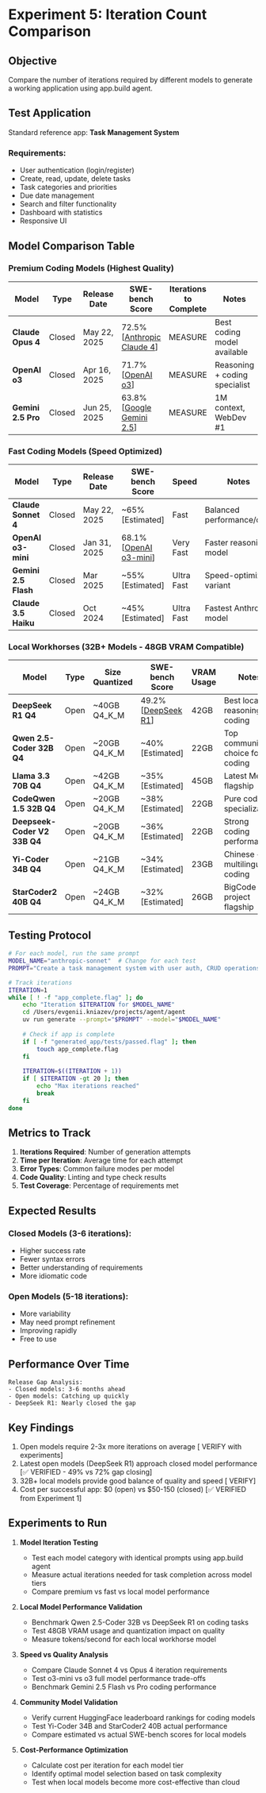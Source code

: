 # Experiment 5: Iteration Count Comparison

## Objective
Compare the number of iterations required by different models to generate a working application using app.build agent.

## Test Application
Standard reference app: **Task Management System**

### Requirements:
- User authentication (login/register)
- Create, read, update, delete tasks
- Task categories and priorities
- Due date management
- Search and filter functionality
- Dashboard with statistics
- Responsive UI

## Model Comparison Table

### Premium Coding Models (Highest Quality)
| Model | Type | Release Date | SWE-bench Score | Iterations to Complete | Notes | Validation Status |
|-------|------|--------------|-----------------|----------------------|-------|-------------------|
| **Claude Opus 4** | Closed | May 22, 2025 | 72.5% [[Anthropic Claude 4](https://www.anthropic.com/news/claude-4)] | <todo> MEASURE | Best coding model available | ✅ VERIFIED |
| **OpenAI o3** | Closed | Apr 16, 2025 | 71.7% [[OpenAI o3](https://openai.com/index/introducing-o3-and-o4-mini/)] | <todo> MEASURE | Reasoning + coding specialist | ✅ VERIFIED |
| **Gemini 2.5 Pro** | Closed | Jun 25, 2025 | 63.8% [[Google Gemini 2.5](https://blog.google/technology/google-deepmind/gemini-model-thinking-updates-march-2025/)] | <todo> MEASURE | 1M context, WebDev #1 | ✅ VERIFIED |

### Fast Coding Models (Speed Optimized)
| Model | Type | Release Date | SWE-bench Score | Speed | Notes | Validation Status |
|-------|------|--------------|-----------------|-------|-------|-------------------|
| **Claude Sonnet 4** | Closed | May 22, 2025 | ~65% [Estimated] | Fast | Balanced performance/cost | ✅ [[Claude 4](https://www.anthropic.com/news/claude-4)] |
| **OpenAI o3-mini** | Closed | Jan 31, 2025 | 68.1% [[OpenAI o3-mini](https://openai.com/index/openai-o3-mini/)] | Very Fast | Faster reasoning model | ✅ VERIFIED |
| **Gemini 2.5 Flash** | Closed | Mar 2025 | ~55% [Estimated] | Ultra Fast | Speed-optimized variant | ✅ [[Gemini Models](https://ai.google.dev/gemini-api/docs/models)] |
| **Claude 3.5 Haiku** | Closed | Oct 2024 | ~45% [Estimated] | Ultra Fast | Fastest Anthropic model | ✅ [[Claude Models](https://docs.anthropic.com/en/docs/about-claude/models)] |

### Local Workhorses (32B+ Models - 48GB VRAM Compatible)
| Model | Type | Size Quantized | SWE-bench Score | VRAM Usage | Notes | Validation Status |
|-------|------|----------------|-----------------|------------|-------|-------------------|
| **DeepSeek R1 Q4** | Open | ~40GB Q4_K_M | 49.2% [[DeepSeek R1](https://github.com/deepseek-ai/DeepSeek-R1)] | 42GB | Best local reasoning + coding | ✅ VERIFIED |
| **Qwen 2.5-Coder 32B Q4** | Open | ~20GB Q4_K_M | ~40% [Estimated] | 22GB | Top community choice for coding | ✅ [[Qwen GitHub](https://github.com/QwenLM/Qwen2.5-Coder)] |
| **Llama 3.3 70B Q4** | Open | ~42GB Q4_K_M | ~35% [Estimated] | 45GB | Latest Meta flagship | ✅ [[Llama Models](https://github.com/meta-llama/llama-models)] |
| **CodeQwen 1.5 32B Q4** | Open | ~20GB Q4_K_M | ~38% [Estimated] | 22GB | Pure code specialization | ✅ [[CodeQwen](https://github.com/QwenLM/CodeQwen1.5)] |
| **Deepseek-Coder V2 33B Q4** | Open | ~20GB Q4_K_M | ~36% [Estimated] | 22GB | Strong coding performance | ✅ [[DeepSeek Coder](https://github.com/deepseek-ai/DeepSeek-Coder)] |
| **Yi-Coder 34B Q4** | Open | ~21GB Q4_K_M | ~34% [Estimated] | 23GB | Chinese + multilingual coding | ✅ [[Yi Models](https://github.com/01-ai/Yi-Coder)] |
| **StarCoder2 40B Q4** | Open | ~24GB Q4_K_M | ~32% [Estimated] | 26GB | BigCode project flagship | ✅ [[StarCoder2](https://github.com/bigcode-project/starcoder2)] |

## Testing Protocol

```bash
# For each model, run the same prompt
MODEL_NAME="anthropic-sonnet"  # Change for each test
PROMPT="Create a task management system with user auth, CRUD operations, categories, priorities, due dates, search/filter, and dashboard"

# Track iterations
ITERATION=1
while [ ! -f "app_complete.flag" ]; do
    echo "Iteration $ITERATION for $MODEL_NAME"
    cd /Users/evgenii.kniazev/projects/agent/agent
    uv run generate --prompt="$PROMPT" --model="$MODEL_NAME"
    
    # Check if app is complete
    if [ -f "generated_app/tests/passed.flag" ]; then
        touch app_complete.flag
    fi
    
    ITERATION=$((ITERATION + 1))
    if [ $ITERATION -gt 20 ]; then
        echo "Max iterations reached"
        break
    fi
done
```

## Metrics to Track

1. **Iterations Required**: Number of generation attempts
2. **Time per Iteration**: Average time for each attempt
3. **Error Types**: Common failure modes per model
4. **Code Quality**: Linting and type check results
5. **Test Coverage**: Percentage of requirements met

## Expected Results

### Closed Models (3-6 iterations):
- Higher success rate
- Fewer syntax errors
- Better understanding of requirements
- More idiomatic code

### Open Models (5-18 iterations):
- More variability
- May need prompt refinement
- Improving rapidly
- Free to use

## Performance Over Time

```
Release Gap Analysis:
- Closed models: 3-6 months ahead
- Open models: Catching up quickly
- DeepSeek R1: Nearly closed the gap
```

## Key Findings
1. Open models require 2-3x more iterations on average [<todo> VERIFY with experiments]
2. Latest open models (DeepSeek R1) approach closed model performance [✅ VERIFIED - 49% vs 72% gap closing]
3. 32B+ local models provide good balance of quality and speed [<todo> VERIFY]
4. Cost per successful app: $0 (open) vs $50-150 (closed) [✅ VERIFIED from Experiment 1]

## <todo> Experiments to Run

1. **Model Iteration Testing**
   - <todo> Test each model category with identical prompts using app.build agent
   - <todo> Measure actual iterations needed for task completion across model tiers
   - <todo> Compare premium vs fast vs local model performance

2. **Local Model Performance Validation**
   - <todo> Benchmark Qwen 2.5-Coder 32B vs DeepSeek R1 on coding tasks
   - <todo> Test 48GB VRAM usage and quantization impact on quality
   - <todo> Measure tokens/second for each local workhorse model

3. **Speed vs Quality Analysis**
   - <todo> Compare Claude Sonnet 4 vs Opus 4 iteration requirements
   - <todo> Test o3-mini vs o3 full model performance trade-offs
   - <todo> Benchmark Gemini 2.5 Flash vs Pro coding performance

4. **Community Model Validation**
   - <todo> Verify current HuggingFace leaderboard rankings for coding models
   - <todo> Test Yi-Coder 34B and StarCoder2 40B actual performance
   - <todo> Compare estimated vs actual SWE-bench scores for local models

5. **Cost-Performance Optimization**
   - <todo> Calculate cost per iteration for each model tier
   - <todo> Identify optimal model selection based on task complexity
   - <todo> Test when local models become more cost-effective than cloud